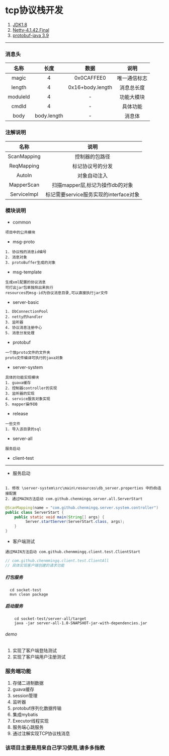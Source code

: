 # tcp协议栈开发

1. [JDK1.8](https://www.oracle.com/technetwork/java/javase/downloads/jdk8-downloads-2133151.html)
2. [Netty-4.1.42.Final](https://netty.io/wiki/)
3. [protobuf-java 3.9](https://github.com/protocolbuffers/protobuf) 
<hr>

### 消息头

| 名称 |长度|数据|说明|
|:---:|:---:|:---:|:---:|
| magic |4 |0x0CAFFEE0|唯一通信标志 |
| length |4|0x16+body.length |消息总长度|
| moduleId | 4|-|功能大模块|
| cmdId  |4|-|具体功能|
| body  |body.length|-|消息体|

### 注解说明

| 名称  | 说明 |
|:---:|:---:|
| ScanMapping  | 控制器的包路径 |
| ReqMapping  | 标记协议号的分发   | 
| AutoIn  | 对象自动注入  |
| MapperScan  | 扫描mapper层,标记为操作db的对象  |
| ServiceImpl  | 标记需要service服务实现的interface对象|

### 模块说明

- common
```text
项目中的公共模块
```
- msg-proto
```text
1. 协议栈的消息id编号
2. 消息对象
3. protoBuffer生成的对象
```
- msg-template
```text
生成xml配置的协议消息
可打出jar包单独拎出来执行
resources的msg-id为协议消息目录,可以直接执行jar文件
```
- server-basic
```text
1. DbConnectionPool
2. netty的handler
3. 监听器
4. 协议消息注册中心
5. 消息分发处理
```
- protobuf
```text
一个放proto文件的文件夹
proto文件编译可执行的java对象
```
- server-system
```text
具体的功能实现模块
1. guava缓存
2. 控制器controller的实现
3. 监听器的实现
4. service服务对象实现
5. mapper操作DB
```
- release
```text
一些文件
1. 导入该目录的sql
```

- server-all
```text
服务启动
```
- client-test

<hr>

- 服务启动
```text

1. 修改 \server-system\src\main\resources\db_server.properties 中的db连接配置
2. 通过MAIN方法启动 com.github.chenmingq.server.all.ServerStart
```
```java
@ScanMapping(name = "com.github.chenmingq.server.system.controller")
public class ServerStart {
    public static void main(String[] args) {
         Server.startServer(ServerStart.class, args);
    }
}
```

- 客户端测试
```text
通过MAIN方法启动 com.github.chenmmingq.client.test.ClientStart
```
```java
// com.github.chenmmingq.client.test.ClientAll
// 具体实现客户端创建的请求功能
```

##### 打包服务
```shell script
  cd socket-test 
  mvn clean package
```

##### 启动服务
```shell script
    cd socket-test/server-all/target
    java -jar server-all-1.0-SNAPSHOT-jar-with-dependencies.jar
```

###### demo
1. 实现了客户端登陆测试
2. 实现了客户端用户注册测试

### 服务端功能

1. 存储二进制数据
2. guava缓存
3. session管理
4. 监听器
5. protobuf序列化数据传输
6. 集成mybatis
7. Executor线程实现
8. 服务端心跳服务
9. 通过注解实现TCP协议栈消息

### 该项目主要是用来自己学习使用,请多多指教